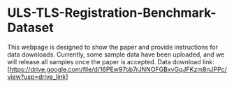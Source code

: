 # ULS-TLS-Registration-Benchmark-Dataset
This webpage is designed to show the paper and provide instructions for data downloads. Currently, some sample data have been uploaded, and we will release all samples once the paper is accepted. Data download link: [https://drive.google.com/file/d/16PEw97ob7rJNNOFGBxvGqJFKzm8nJPPc/view?usp=drive_link]

